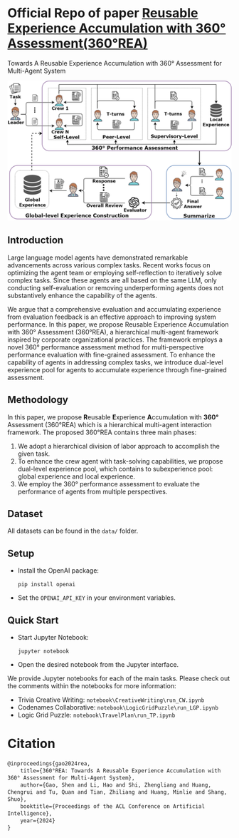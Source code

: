 # Official Repo of paper [**R**eusable **E**xperience **A**ccumulation with **360°** Assessment(360°REA)](https://arxiv.org/abs/2404.05569)

Towards A Reusable Experience Accumulation with 360° Assessment for Multi-Agent System

![Illustration of Solo Performance Prompting](asset/360REA.png) 

## Introduction

Large language model agents have demonstrated remarkable advancements across various complex tasks. Recent works focus on optimizing the agent team or employing self-reflection to iteratively solve complex tasks. Since these agents are all based on the same LLM, only conducting self-evaluation or removing underperforming agents does not substantively enhance the capability of the agents.

We argue that a comprehensive evaluation and accumulating experience from evaluation feedback is an effective approach to improving system performance. In this paper, we propose Reusable Experience Accumulation with 360° Assessment (360°REA), a hierarchical multi-agent framework inspired by corporate organizational practices. The framework employs a novel 360° performance assessment method for multi-perspective performance evaluation with fine-grained assessment. To enhance the capability of agents in addressing complex tasks, we introduce dual-level experience pool for agents to accumulate experience through fine-grained assessment.

## Methodology

In this paper, we propose **R**eusable **E**xperience **A**ccumulation with **360°** Assessment (360°REA) which is a hierarchical multi-agent interaction framework. The proposed 360°REA contains three main phases:

1. We adopt a hierarchical division of labor approach to accomplish the given task.
2. To enhance the crew agent with task-solving capabilities, we propose dual-level experience pool, which contains to subexperience pool: global experience and local experience.
3. We employ the 360° performance assessment to evaluate the performance of agents from multiple perspectives.

## Dataset

All datasets can be found in the `data/` folder.

## Setup

- Install the OpenAI package:

  ```
  pip install openai
  ```

- Set the `OPENAI_API_KEY` in your environment variables.

## Quick Start

- Start Jupyter Notebook:

  ```
  jupyter notebook
  ```

- Open the desired notebook from the Jupyter interface.

We provide Jupyter notebooks for each of the main tasks. Please check out the comments within the notebooks for more information:

- Trivia Creative Writing: `notebook\CreativeWriting\run_CW.ipynb`
- Codenames Collaborative: `notebook\LogicGridPuzzle\run_LGP.ipynb`
- Logic Grid Puzzle: `notebook\TravelPlan\run_TP.ipynb`


# Citation

```text
@inproceedings{gao2024rea,
    title={360°REA: Towards A Reusable Experience Accumulation with 360° Assessment for Multi-Agent System}, 
    author={Gao, Shen and Li, Hao and Shi, Zhengliang and Huang, Chengrui and Tu, Quan and Tian, Zhiliang and Huang, Minlie and Shang, Shuo},
    booktitle={Proceedings of the ACL Conference on Artificial Intelligence},
    year={2024}
}
```
